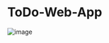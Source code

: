 # ToDo-Web-App
![image](https://github.com/preetikumari560/ToDo-Web-App/assets/99315911/16aa22d4-d0b6-4fe7-b51f-0cc1e3401c10)
